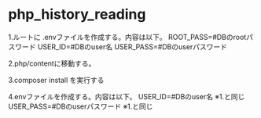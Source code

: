 # php_history_reading

1.ルートに .envファイルを作成する。内容は以下。
ROOT_PASS=#DBのrootパスワード
USER_ID=#DBのuser名
USER_PASS=#DBのuserパスワード

2.php/contentに移動する。

3.composer install を実行する

4.envファイルを作成する。内容は以下。
USER_ID=#DBのuser名  ※1.と同じ
USER_PASS=#DBのuserパスワード  ※1.と同じ
